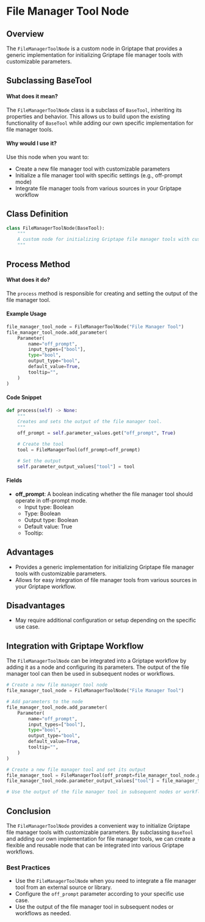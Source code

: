 # File Manager Tool Node

## Overview

The `FileManagerToolNode` is a custom node in Griptape that provides a generic implementation for initializing Griptape file manager tools with customizable parameters.

## Subclassing BaseTool

#### What does it mean?

The `FileManagerToolNode` class is a subclass of `BaseTool`, inheriting its properties and behavior. This allows us to build upon the existing functionality of `BaseTool` while adding our own specific implementation for file manager tools.

#### Why would I use it?

Use this node when you want to:

- Create a new file manager tool with customizable parameters
- Initialize a file manager tool with specific settings (e.g., off-prompt mode)
- Integrate file manager tools from various sources in your Griptape workflow

## Class Definition

```python
class FileManagerToolNode(BaseTool):
    """
    A custom node for initializing Griptape file manager tools with customizable parameters.
    """
```

## Process Method

#### What does it do?

The `process` method is responsible for creating and setting the output of the file manager tool.

#### Example Usage

```python
file_manager_tool_node = FileManagerToolNode("File Manager Tool")
file_manager_tool_node.add_parameter(
    Parameter(
        name="off_prompt",
        input_types=["bool"],
        type="bool",
        output_type="bool",
        default_value=True,
        tooltip="",
    )
)
```

#### Code Snippet

```python
def process(self) -> None:
    """
    Creates and sets the output of the file manager tool.
    """
    off_prompt = self.parameter_values.get("off_prompt", True)

    # Create the tool
    tool = FileManagerTool(off_prompt=off_prompt)

    # Set the output
    self.parameter_output_values["tool"] = tool
```

#### Fields

- **off_prompt**: A boolean indicating whether the file manager tool should operate in off-prompt mode.
  - Input type: Boolean
  - Type: Boolean
  - Output type: Boolean
  - Default value: True
  - Tooltip:

## Advantages

- Provides a generic implementation for initializing Griptape file manager tools with customizable parameters.
- Allows for easy integration of file manager tools from various sources in your Griptape workflow.

## Disadvantages

- May require additional configuration or setup depending on the specific use case.

## Integration with Griptape Workflow

The `FileManagerToolNode` can be integrated into a Griptape workflow by adding it as a node and configuring its parameters. The output of the file manager tool can then be used in subsequent nodes or workflows.

```python
# Create a new file manager tool node
file_manager_tool_node = FileManagerToolNode("File Manager Tool")

# Add parameters to the node
file_manager_tool_node.add_parameter(
    Parameter(
        name="off_prompt",
        input_types=["bool"],
        type="bool",
        output_type="bool",
        default_value=True,
        tooltip="",
    )
)

# Create a new file manager tool and set its output
file_manager_tool = FileManagerTool(off_prompt=file_manager_tool_node.parameter_values["off_prompt"])
file_manager_tool_node.parameter_output_values["tool"] = file_manager_tool

# Use the output of the file manager tool in subsequent nodes or workflows
```

## Conclusion

The `FileManagerToolNode` provides a convenient way to initialize Griptape file manager tools with customizable parameters. By subclassing `BaseTool` and adding our own implementation for file manager tools, we can create a flexible and reusable node that can be integrated into various Griptape workflows.

### Best Practices

- Use the `FileManagerToolNode` when you need to integrate a file manager tool from an external source or library.
- Configure the `off_prompt` parameter according to your specific use case.
- Use the output of the file manager tool in subsequent nodes or workflows as needed.
